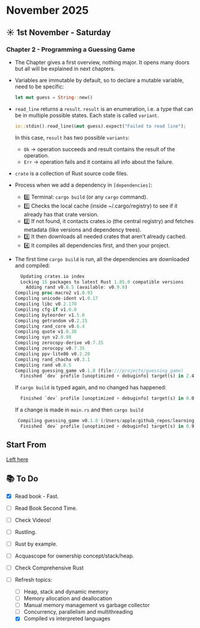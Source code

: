 # November 2025

## ☀️ 1st November - Saturday

### Chapter 2 - Programming a Guessing Game

- The Chapter gives a first overview, nothing major. It opens many doors but all will be explained in next chapters.

- Variables are immutable by default, so to declare a mutable variable, need to be specific:

  ```rust
  let mut guess = String::new()
  ```

- `read_line` returns a `result`. `result` is an enumeration, i.e. a type that can be in multiple possible states. Each state is called `variant`.

  ```rust
  io::stdin().read_line(&mut guess).expect("Failed to read line");
  ```

  In this case, `result` has two possible `variants`:
  - `Ok` -> operation succeeds and result contains the result of the operation.
  - `Err` -> operation fails and it contains all info about the failure.

- `crate` is a collection of Rust source code files.

- Process when we add a dependency in `[dependencies]`:
  - 0️⃣ Terminal: `cargo build` (or any `cargo` command).
  - 1️⃣ Checks the local cache (inside ~/.cargo/registry) to see if it already has that crate version.
  - 2️⃣ If not found, it contacts crates.io (the central registry) and fetches metadata (like versions and dependency trees).
  - 3️⃣ It then downloads all needed crates that aren’t already cached.
  - 4️⃣ It compiles all dependencies first, and then your project.

- The first time `cargo build` is run, all the dependencies are downloaded and compiled:

  ```rust
    Updating crates.io index
    Locking 15 packages to latest Rust 1.85.0 compatible versions
      Adding rand v0.8.5 (available: v0.9.0)
  Compiling proc-macro2 v1.0.93
  Compiling unicode-ident v1.0.17
  Compiling libc v0.2.170
  Compiling cfg-if v1.0.0
  Compiling byteorder v1.5.0
  Compiling getrandom v0.2.15
  Compiling rand_core v0.6.4
  Compiling quote v1.0.38
  Compiling syn v2.0.98
  Compiling zerocopy-derive v0.7.35
  Compiling zerocopy v0.7.35
  Compiling ppv-lite86 v0.2.20
  Compiling rand_chacha v0.3.1
  Compiling rand v0.8.5
  Compiling guessing_game v0.1.0 (file:///projects/guessing_game)
    Finished `dev` profile [unoptimized + debuginfo] target(s) in 2.48s
  ```

  If `cargo build` is typed again, and no changed has happened:
  
  ```rust
    Finished `dev` profile [unoptimized + debuginfo] target(s) in 0.08s
  ```

  If a change is made in `main.rs` and then `cargo build`

  ```rust
   Compiling guessing_game v0.1.0 (/Users/apple/github_repos/learning-rust/projects/guessing_game)
    Finished `dev` profile [unoptimized + debuginfo] target(s) in 0.92s
  ```

## Start From

[Left here](https://rust-book.cs.brown.edu/ch02-00-guessing-game-tutorial.html#:~:text=Rust%20Programming%20Language-,Programming%20a%20Guessing%20Game,-Let%E2%80%99s%20jump%20intohttps://rust-book.cs.brown.edu/ch01-03-hello-cargo.html#:~:text=Building%20and%20Running%20a%20Cargo%20Project)

## 📚 To Do

- [X] Read book - Fast.
- [ ] Read Book Second Time.
- [ ] Check Videos!
- [ ] Rustling.
- [ ] Rust by example.
- [ ] Acquascope for ownership concept/stack/heap.
- [ ] Check Comprehensive Rust
- [ ] Refresh topics:

  - [ ] Heap, stack and dynamic memory
  - [ ] Memory allocation and deallocation
  - [ ] Manual memory management vs garbage collector
  - [ ] Concurrency, parallelism and multithreading
  - [X] Compiled vs interpreted languages
